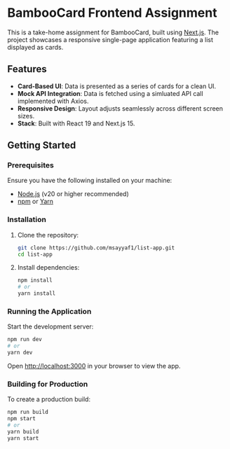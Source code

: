 # BambooCard Frontend Assignment

This is a take-home assignment for BambooCard, built using [Next.js](https://nextjs.org). The project showcases a responsive single-page application featuring a list displayed as cards.

## Features

- **Card-Based UI**: Data is presented as a series of cards for a clean UI.
- **Mock API Integration**: Data is fetched using a simluated API call implemented with Axios.
- **Responsive Design**: Layout adjusts seamlessly across different screen sizes.
- **Stack**: Built with React 19 and Next.js 15.

## Getting Started

### Prerequisites

Ensure you have the following installed on your machine:

- [Node.js](https://nodejs.org/) (v20 or higher recommended)
- [npm](https://www.npmjs.com/) or [Yarn](https://yarnpkg.com/)

### Installation

1. Clone the repository:

   ```bash
   git clone https://github.com/msayyaf1/list-app.git
   cd list-app
   ```

2. Install dependencies:
   ```bash
   npm install
   # or
   yarn install
   ```

### Running the Application

Start the development server:

```bash
npm run dev
# or
yarn dev
```

Open [http://localhost:3000](http://localhost:3000) in your browser to view the app.

### Building for Production

To create a production build:

```bash
npm run build
npm start
# or
yarn build
yarn start
```
